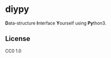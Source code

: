 diypy
=====

**D**ata-structure **I**nterface **Y**ourself using **Py**thon3.

License
-------

CC0 1.0